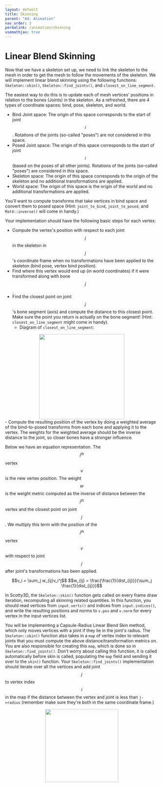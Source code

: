 ```yaml
---
layout: default
title: Skinning
parent: "A4: Animation"
nav_order: 3
permalink: /animation/skinning
usemathjax: true
---
```


# Linear Blend Skinning

Now that we have a skeleton set up, we need to link the skeleton to the mesh in order to get the mesh to follow the movements of the skeleton. We will implement linear blend skinning using the following functions: `Skeleton::skin()`, `Skeleton::find_joints()`, and `closest_on_line_segment`.

The easiest way to do this is to update each of mesh vertices' positions in relation to the bones (Joints) in the skeleton. As a refreshed, there are 4 types of coordinate spaces: bind, pose, skeleton, and world. 
*   Bind Joint space: The origin of this space corresponds to the start of joint $$i$$. Rotations of the joints (so-called "poses") are not considered in this space.
*   Posed Joint space: The origin of this space corresponds to the start of joint $$i$$ (based on the poses of all other joints). Rotations of the joints (so-called "poses") are considered in this space. 
*   Skeleton space: The origin of this space corresponds to the origin of the skeleton and no additional transformations are applied.
*   World space: The origin of this space is the origin of the world and no additional transformations are applied.

You'll want to compute transforms that take vertices in bind space and convert them to posed space (Hint: `joint_to_bind`, `joint_to_posed`, and `Mat4::inverse()` will come in handy.)

Your implementation should have the following basic steps for each vertex:


- Compute the vertex's position with respect to each joint $$j$$ in the skeleton in $$j$$'s coordinate frame when no transformations have been applied to the skeleton (bind pose, vertex bind position).
- Find where this vertex would end up (in world coordinates) if it were transformed along with bone $$j$$.
- Find the closest point on joint $$j$$'s bone segment (axis) and compute the distance to this closest point. Make sure the point you return is actually on the bone segment! (Hint: `closest_on_line_segment` might come in handy).
    - Diagram of `closest_on_line_segment`:
<center><img src="task3_media/closest_on_line_segment.png" style="height:280px"></center>
- Compute the resulting position of the vertex by doing a weighted average of the bind-to-posed transforms from each bone and applying it to the vertex. The weights for the weighted average should be the inverse distance to the joint, so closer bones have a stronger influence.

Below we have an equation representation. The $$i^{th}$$ vertex $$v$$ is the new vertex position. The weight $$w$$ is the weight metric computed as the inverse of distance between the $$i^{th}$$ vertex and the closest point on joint $$j$$. We multiply this term with the position of the $$i^{th}$$ vertex $$v$$ with respect to joint $$j$$ after joint's transformations has been applied.

<center>
$$v_i = \sum_j w_{ij}v_i^j$$
$$w_{ij} = \frac{\frac{1}{dist_{ij}}}{\sum_j \frac{1}{dist_{ij}}}$$
</center>

In Scotty3D, the `Skeleton::skin()` function gets called on every frame draw iteration, recomputing all skinning related quantities. In this function, you should read vertices from `input.verts()` and indices from `input.indices()`, and write the resulting positions and norms to `v.pos` and `v.norm` for every vertex in the input vertices list.

You will be implementing a Capsule-Radius Linear Blend Skin method, which only moves vertices with a joint if they lie in the joint's radius. The `Skeleton::skin()` function also takes in a `map` of vertex index to relevant joints that you must compute the above distance/transformation metrics on. You are also responsible for creating this `map`, which is done so in `Skeleton::find_joints()`. Don't worry about calling this function, it is called automatically before skin is called, populating the `map` field and sending it over to the `skin()` function. Your `Skeleton::find_joints()` implementation should iterate over all the vertices and add joint $$j$$ to vertex index $$i$$ in the map if the distance between the vertex and joint is less than `j->radius` (remember make sure they're both in the same coordinate frame.)

<center><img src="task3_media/skinning.gif" style="height:240px"></center>
